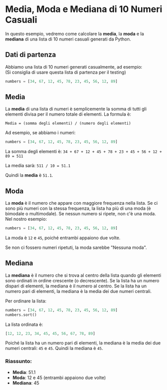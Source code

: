 
# Media, Moda e Mediana di 10 Numeri Casuali

In questo esempio, vedremo come calcolare la **media**, la **moda** e la **mediana** di una lista di 10 numeri casuali generati da Python.

## Dati di partenza
Abbiamo una lista di 10 numeri generati casualmente, ad esempio:\
(Si consiglia di usare questa lista di partenza per il testing)

```python
numbers = [34, 67, 12, 45, 78, 23, 45, 56, 12, 89]
```

## Media
La **media** di una lista di numeri è semplicemente la somma di tutti gli elementi divisa per il numero totale di elementi. La formula è:

```
Media = (somma degli elementi) / (numero degli elementi)
```

Ad esempio, se abbiamo i numeri:

```python
numbers = [34, 67, 12, 45, 78, 23, 45, 56, 12, 89]
```

La somma degli elementi è: `34 + 67 + 12 + 45 + 78 + 23 + 45 + 56 + 12 + 89 = 511`

La media sarà: `511 / 10 = 51.1`

Quindi la **media** è `51.1`.

## Moda
La **moda** è il numero che appare con maggiore frequenza nella lista. Se ci sono più numeri con la stessa frequenza, la lista ha più di una moda (è bimodale o multimodale). Se nessun numero si ripete, non c'è una moda. Nel nostro esempio:

```python
numbers = [34, 67, 12, 45, 78, 23, 45, 56, 12, 89]
```

La moda è `12` e `45`, poiché entrambi appaiono due volte.

Se non ci fossero numeri ripetuti, la moda sarebbe "Nessuna moda".

## Mediana
La **mediana** è il numero che si trova al centro della lista quando gli elementi sono ordinati in ordine crescente (o decrescente). Se la lista ha un numero dispari di elementi, la mediana è il numero al centro. Se la lista ha un numero pari di elementi, la mediana è la media dei due numeri centrali.

Per ordinare la lista:

```python
numbers = [34, 67, 12, 45, 78, 23, 45, 56, 12, 89]
numbers.sort()
```

La lista ordinata è:

```python
[12, 12, 23, 34, 45, 45, 56, 67, 78, 89]
```

Poiché la lista ha un numero pari di elementi, la mediana è la media dei due numeri centrali: `45` e `45`. Quindi la mediana è `45`.

### Riassunto:
- **Media**: 51.1
- **Moda**: 12 e 45 (entrambi appaiono due volte)
- **Mediana**: 45
